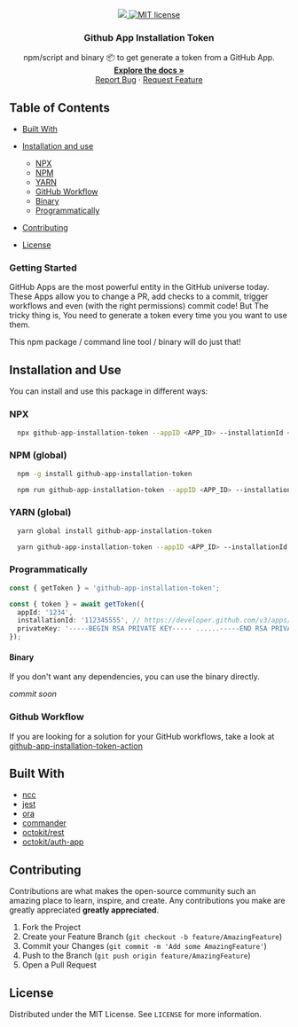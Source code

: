 <p align="center">
    <a href="https://codecov.io/gh/gagoar/github-app-installation-token">
      <img src="https://codecov.io/gh/gagoar/github-app-installation-token/branch/main/graph/badge.svg?token=E9CdygqJc4"/>
    </a>
    <a href="https://github.com/gagoar/github-app-installation-token/blob/main/LICENSE">
      <img src="https://img.shields.io/npm/l/github-app-installation-token.svg?style=flat-square" alt="MIT license" />
    </a>
  <h3 align="center">Github App Installation Token</h3>

  <p align="center">
      npm/script and binary 📦 to get generate a token from a GitHub App. 
    <br />
    <a href="https://github.com/gagoar/github-app-installation-token#table-of-contents"><strong>Explore the docs »</strong></a>
    <br />
    <a href="https://github.com/gagoar/github-app-installation-token/issues">Report Bug</a>
    ·
    <a href="https://github.com/gagoar/github-app-installation-token/issues">Request Feature</a>
  </p>
</p>

## Table of Contents

- [Built With](#built-with)
- [Installation and use](#installation-and-use)

  - [NPX](#npx)
  - [NPM](#npm-global)
  - [YARN](#yarn-global)
  - [GitHub Workflow](#github-Workflow)
  - [Binary](#binary)
  - [Programmatically](#programmatically)

- [Contributing](#contributing)
- [License](#license)

### Getting Started

GitHub Apps are the most powerful entity in the GitHub universe today. These Apps allow you to change a PR, add checks to a commit, trigger workflows and even (with the right permissions) commit code! But The tricky thing is, You need to generate a token every time you you want to use them.

This npm package / command line tool / binary will do just that!

## Installation and Use

You can install and use this package in different ways:

### NPX

```bash
  npx github-app-installation-token --appID <APP_ID> --installationId <INSTALLATION_ID> --privateKeyLocation <path/to/the/private.key>
```

### NPM (global)

```bash
  npm -g install github-app-installation-token

  npm run github-app-installation-token --appID <APP_ID> --installationId <INSTALLATION_ID> --privateKeyLocation <path/to/the/private.key>
```

### YARN (global)

```bash
  yarn global install github-app-installation-token

  yarn github-app-installation-token --appID <APP_ID> --installationId <INSTALLATION_ID> --privateKeyLocation <path/to/the/private.key>
```

### Programmatically

```typescript
const { getToken } = 'github-app-installation-token';

const { token } = await getToken({
  appId: '1234',
  installationId: '112345555', // https://developer.github.com/v3/apps/#list-installations-for-the-authenticated-app
  privateKey: '-----BEGIN RSA PRIVATE KEY----- ......-----END RSA PRIVATE KEY-----', // the private key you took from  the app. https://developer.github.com/apps/building-github-apps/authenticating-with-github-apps/#generating-a-private-key
});
```

#### Binary

If you don't want any dependencies, you can use the binary directly.

_commit soon_

### Github Workflow

If you are looking for a solution for your GitHub workflows, take a look at [github-app-installation-token-action](https://github.com/jnwng/github-app-installation-token-action)

## Built With

- [ncc](https://github.com/vercel/ncc/)
- [jest](https://github.com/facebook/jest)
- [ora](https://github.com/sindresorhus/ora)
- [commander](https://github.com/tj/commander.js/)
- [octokit/rest](https://github.com/octokit/rest.js/)
- [octokit/auth-app](https://github.com/octokit/auth-app.js/)

## Contributing

Contributions are what makes the open-source community such an amazing place to learn, inspire, and create. Any contributions you make are greatly appreciated **greatly appreciated**.

1. Fork the Project
2. Create your Feature Branch (`git checkout -b feature/AmazingFeature`)
3. Commit your Changes (`git commit -m 'Add some AmazingFeature'`)
4. Push to the Branch (`git push origin feature/AmazingFeature`)
5. Open a Pull Request

<!-- LICENSE -->

## License

Distributed under the MIT License. See `LICENSE` for more information.
